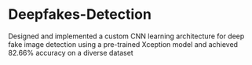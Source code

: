 # Deepfakes-Detection

Designed and implemented a custom CNN learning architecture for deep fake image detection using a pre-trained Xception model and achieved 82.66% accuracy on a diverse dataset
